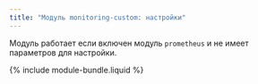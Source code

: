 ```yaml
---
title: "Модуль monitoring-custom: настройки"
---
```


Модуль работает если включен модуль `prometheus` и не имеет параметров для настройки.

{% include module-bundle.liquid %}
